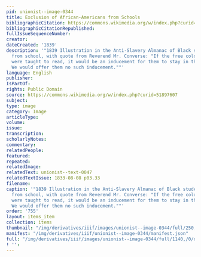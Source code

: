 ```yaml
---
pid: unionist--image-0344
title: Exclusion of African-Americans from Schools
bibliographicCitation: https://commons.wikimedia.org/w/index.php?curid=51897607
bibliographicCitationRepublished: 
fullIssueSequenceNumber: 
creator: 
dateCreated: '1839'
description: '"1839 Illustration in the Anti-Slavery Almanac of Black students excluded
  from school, with quote from Reverend Mr. Converse: "If the free colored people
  were taught to read, it would be an inducement for them to stay in the country.
  We would offer them no such inducement.""'
language: English
publisher: 
IsPartOf: 
rights: Public Domain
source: https://commons.wikimedia.org/w/index.php?curid=51897607
subject: 
type: image
category: Image
articleType: 
volume: 
issue: 
transcription: 
scholarlyNotes: 
commentary: 
relatedPeople: 
featured: 
repeated: 
relatedImage: 
relatedText: unionist--text-0047
relatedTextIssue: 1833-08-08 p03.33
filename: 
caption: '"1839 Illustration in the Anti-Slavery Almanac of Black students excluded
  from school, with quote from Reverend Mr. Converse: "If the free colored people
  were taught to read, it would be an inducement for them to stay in the country.
  We would offer them no such inducement.""'
order: '755'
layout: items_item
collection: items
thumbnail: "/img/derivatives/iiif/images/unionist--image-0344/full/250,/0/default.jpg"
manifest: "/img/derivatives/iiif/unionist--image-0344/manifest.json"
full: "/img/derivatives/iiif/images/unionist--image-0344/full/1140,/0/default.jpg"
! '': 
---
```

